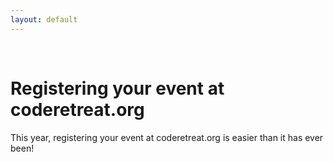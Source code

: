 ```yaml
---
layout: default
---
```

&nbsp;
# Registering your event at coderetreat.org

This year, registering your event at coderetreat.org is easier than it has ever been!

<script async src="//jsfiddle.net/wLahmdh4/4/embed/result/"></script>
